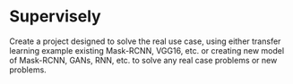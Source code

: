 # Supervisely
Create a project designed to solve the real use case, using either transfer learning example existing Mask-RCNN, VGG16, etc. or creating new model of Mask-RCNN, GANs, RNN, etc. to solve any real case problems or new problems. 
